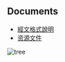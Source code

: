 ## Documents

- [經文格式說明](http://cbeta.org/format/index.php)
- [资源文件](http://www.cbeta.org/download/cbreader.htm)

![tree](../../../assets/cbeta/tree.png)